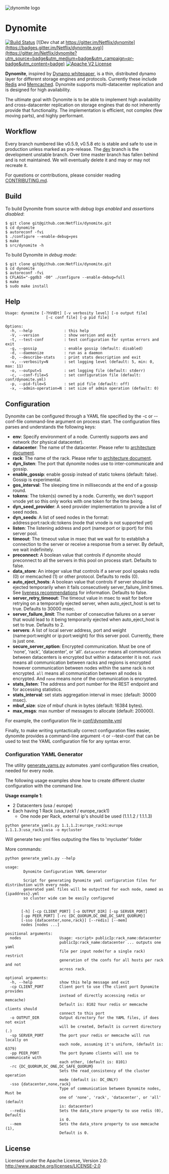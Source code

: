 
![dynomite logo](images/dynomite-logo.png)


# Dynomite 

[![Build Status](https://secure.travis-ci.org/Netflix/dynomite.png)](http://travis-ci.org/Netflix/dynomite)
[![Dev chat at https://gitter.im/Netflix/dynomite](https://badges.gitter.im/Netflix/dynomite.svg)](https://gitter.im/Netflix/dynomite?utm_source=badge&utm_medium=badge&utm_campaign=pr-badge&utm_content=badge)
[![Apache V2 License](http://img.shields.io/badge/license-Apache%20V2-blue.svg)](https://github.com/Netflix/dynomite/blob/dev/LICENSE)

**Dynomite**, inspired by [Dynamo whitepaper](http://www.allthingsdistributed.com/files/amazon-dynamo-sosp2007.pdf), is a thin, distributed dynamo layer for different storage engines and protocols. Currently these include [Redis](http://redis.io) and [Memcached](http://www.memcached.org/).  Dynomite supports multi-datacenter replication and is designed for high availability.

The ultimate goal with Dynomite is to be able to implement high availability and cross-datacenter replication on storage engines that do not inherently provide that functionality. The implementation is efficient, not complex (few moving parts), and highly performant.

## Workflow

Every branch numbered like v0.5.9, v0.5.8 etc is stable and safe to use in production unless marked as pre-release. The [dev]( https://github.com/Netflix/dynomite/tree/dev ) branch is the development unstable branch. Over time master branch has fallen behind and is not maintained. We will eventually delete it and may or may not recreate it.

For questions or contributions, please consider reading [CONTRIBUTING.md](CONTRIBUTING.md).

## Build

To build Dynomite from source with _debug logs enabled_ and _assertions disabled_:

    $ git clone git@github.com:Netflix/dynomite.git
    $ cd dynomite
    $ autoreconf -fvi
    $ ./configure --enable-debug=yes
    $ make
    $ src/dynomite -h

To build Dynomite in _debug mode_:

    $ git clone git@github.com:Netflix/dynomite.git
    $ cd dynomite
    $ autoreconf -fvi
    $ CFLAGS="-ggdb3 -O0" ./configure --enable-debug=full
    $ make
    $ sudo make install

## Help

    Usage: dynomite [-?hVdDt] [-v verbosity level] [-o output file]
                      [-c conf file] [-p pid file] 

    Options:
      -h, --help              : this help
      -V, --version           : show version and exit
      -t, --test-conf         : test configuration for syntax errors and exit
      -g, --gossip            : enable gossip (default: disabled)
      -d, --daemonize         : run as a daemon
      -D, --describe-stats    : print stats description and exit
      -v, --verbosity=N       : set logging level (default: 5, min: 0, max: 11)
      -o, --output=S          : set logging file (default: stderr)
      -c, --conf-file=S       : set configuration file (default: conf/dynomite.yml)
      -p, --pid-file=S        : set pid file (default: off)
      -x, --admin-operation=N : set size of admin operation (default: 0)


## Configuration

Dynomite can be configured through a YAML file specified by the -c or --conf-file command-line argument on process start. The configuration files parses and understands the following keys:

+ **env**: Specify environment of a node.  Currently supports aws and network (for physical datacenter).
+ **datacenter**: The name of the datacenter.  Please refer to [architecture document](https://github.com/Netflix/dynomite/wiki/Architecture).
+ **rack**: The name of the rack.  Please refer to [architecture document](https://github.com/Netflix/dynomite/wiki/Architecture).
+ **dyn_listen**: The port that dynomite nodes use to inter-communicate and gossip.
+ **enable_gossip**: enable gossip instead of static tokens (default: false). Gossip is experimental.
+ **gos_interval**: The sleeping time in milliseconds at the end of a gossip round.
+ **tokens**: The token(s) owned by a node.  Currently, we don't support vnode yet so this only works with one token for the time being.
+ **dyn_seed_provider**: A seed provider implementation to provide a list of seed nodes.
+ **dyn_seeds**: A list of seed nodes in the format: address:port:rack:dc:tokens (node that vnode is not supported yet)
+ **listen**: The listening address and port (name:port or ip:port) for this server pool.
+ **timeout**: The timeout value in msec that we wait for to establish a connection to the server or receive a response from a server. By default, we wait indefinitely.
+ **preconnect**: A boolean value that controls if dynomite should preconnect to all the servers in this pool on process start. Defaults to false.
+ **data_store**: An integer value that controls if a server pool speaks redis (0) or memcached (1) or other protocol. Defaults to redis (0).
+ **auto_eject_hosts**: A boolean value that controls if server should be ejected temporarily when it fails consecutively server_failure_limit times. See [liveness recommendations](notes/recommendation.md#liveness) for information. Defaults to false.
+ **server_retry_timeout**: The timeout value in msec to wait for before retrying on a temporarily ejected server, when auto_eject_host is set to true. Defaults to 30000 msec.
+ **server_failure_limit**: The number of consecutive failures on a server that would lead to it being temporarily ejected when auto_eject_host is set to true. Defaults to 2.
+ **servers**: A list of local server address, port and weight (name:port:weight or ip:port:weight) for this server pool. Currently, there is just one.
+ **secure_server_option**: Encrypted communication. Must be one of 'none', 'rack', 'datacenter', or 'all'. ```datacenter``` means all communication between datacenters is encrypted but within a datacenter it is not. ```rack``` means all communication between racks and regions is encrypted however communication between nodes within the same rack is not encrypted. ```all``` means all communication between all nodes is encrypted. And ```none``` means none of the communication is encrypted. 
+ **stats_listen**: The address and port number for the REST endpoint and for accessing statistics.
+ **stats_interval**: set stats aggregation interval in msec (default: 30000 msec).
+ **mbuf_size**: size of mbuf chunk in bytes (default: 16384 bytes).
+ **max_msgs**: max number of messages to allocate (default: 200000).

For example, the configuration file in [conf/dynomite.yml](conf/dynomite.yml)

Finally, to make writing syntactically correct configuration files easier, dynomite provides a command-line argument -t or --test-conf that can be used to test the YAML configuration file for any syntax error.


### Configuration YAML Generator

The utility [generate_yams.py](https://github.com/Netflix/dynomite/blob/dev/scripts/dynomite/generate_yamls.py) automates
.yaml configuration files creation, needed for every node.

The following usage examples show how to create different cluster configuration
with the command line.

**Usage example 1**: 
- 2 Datacenters (usa / europe)
- Each having 1 Rack (usa_rack1 / europe_rack1)
    - One node per Rack, external ip's should be used (1.1.1.2 / 1.1.1.3)


```
python generate_yamls.py 1.1.1.2:europe_rack1:europe 1.1.1.3:usa_rack1:usa -o mycluster
``` 

Will generate two yml files outputing the files to 'mycluster' folder

More commands:
```
python generate_yamls.py --help

usage:
        Dynomite Configuration YAML Generator

        Script for generating Dynomite yaml configuration files for distribution with every node.
        generated yaml files will be outputted for each node, named as {ipaddress}.yml
        so cluster wide can be easily configured


       [-h] [-cp CLIENT_PORT] [-o OUTPUT_DIR] [-sp SERVER_PORT]
       [-pp PEER_PORT] [-rc {DC_QUORUM,DC_ONE,DC_SAFE_QUORUM}]
       [-sso {datacenter,none,rack}] [--redis] [--mem]
       nodes [nodes ...]

positional arguments:
  nodes                 Usage: <script> publicIp:rack_name:datacenter
                        publicIp:rack_name:datacenter ... outputs one yaml
                        file per input node(for a single rack) restrict
                        generation of the confs for all hosts per rack and not
                        across rack.

optional arguments:
  -h, --help            show this help message and exit
  -cp CLIENT_PORT       Client port to use (The client port Dynomite provides
                        instead of directly accessing redis or memcache)
                        Default is: 8102 Your redis or memcache clients should
                        connect to this port
  -o OUTPUT_DIR         Output directory for the YAML files, if does not exist
                        will be created, Default is current directory (.)
  -sp SERVER_PORT       The port your redis or memcache will run locally on
                        each node, assuming it's uniform, (default is: 6379)
  -pp PEER_PORT         The port Dynamo clients will use to communicate with
                        each other, (default is: 8101)
  -rc {DC_QUORUM,DC_ONE,DC_SAFE_QUORUM}
                        Sets the read_consistency of the cluster operation
                        mode (default is: DC_ONLY)
  -sso {datacenter,none,rack}
                        Type of communication between Dynomite nodes, Must be
                        one of 'none', 'rack', 'datacenter', or 'all' (default
                        is: datacenter)
  --redis               Sets the data_store property to use redis (0), Default
                        is 0.
  --mem                 Sets the data_store property to use memcache (1),
                        Default is 0.

``` 



## License

Licensed under the Apache License, Version 2.0: http://www.apache.org/licenses/LICENSE-2.0
